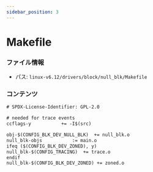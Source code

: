 ```yaml
---
sidebar_position: 3
---
```

# Makefile

### ファイル情報

- パス: `linux-v6.12/drivers/block/null_blk/Makefile`

### コンテンツ

```txt
# SPDX-License-Identifier: GPL-2.0

# needed for trace events
ccflags-y			+= -I$(src)

obj-$(CONFIG_BLK_DEV_NULL_BLK)	+= null_blk.o
null_blk-objs			:= main.o
ifeq ($(CONFIG_BLK_DEV_ZONED), y)
null_blk-$(CONFIG_TRACING) 	+= trace.o
endif
null_blk-$(CONFIG_BLK_DEV_ZONED) += zoned.o

```
